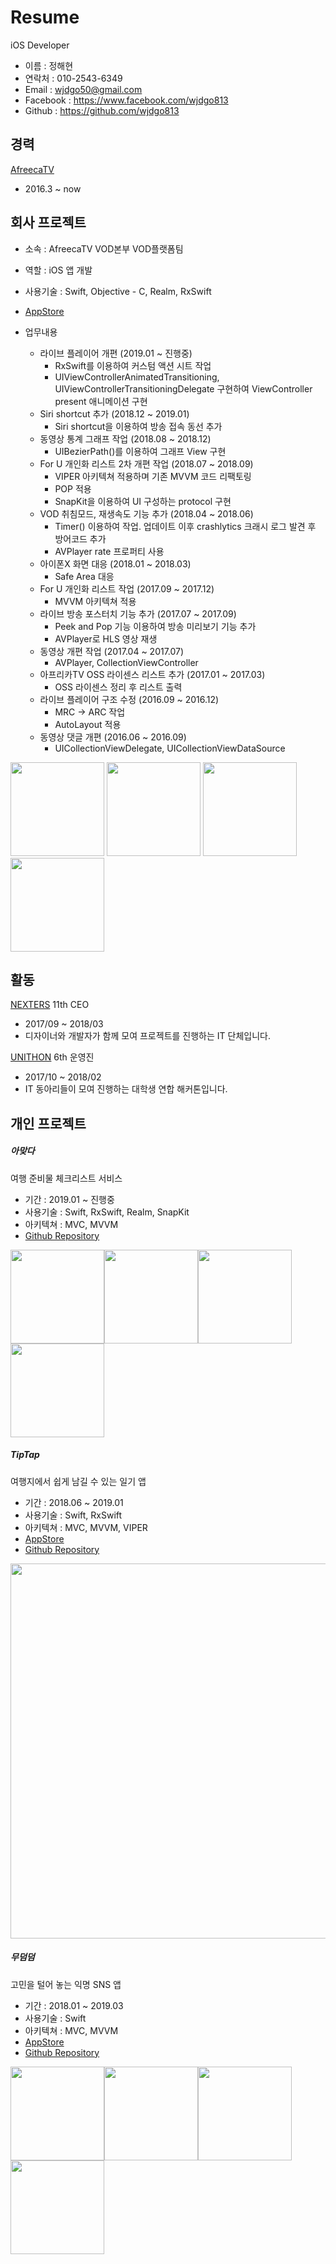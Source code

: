 

# Resume

iOS Developer

- 이름 : 정해현 
- 연락처 : 010-2543-6349
- Email : wjdgo50@gmail.com
- Facebook : https://www.facebook.com/wjdgo813
- Github : https://github.com/wjdgo813

## 경력

[AfreecaTV](http://www.afreecatv.com/)
- 2016.3 ~ now

## 회사 프로젝트

- 소속 : AfreecaTV VOD본부 VOD플랫폼팀 
- 역할 : iOS 앱 개발
- 사용기술 : Swift, Objective - C, Realm, RxSwift
-  [AppStore](https://itunes.apple.com/kr/app/%EC%95%84%ED%94%84%EB%A6%AC%EC%B9%B4tv-afreecatv-korean/id334185830?mt=8)

- 업무내용
  - 라이브 플레이어 개편 (2019.01 ~ 진행중) 
    - RxSwift를 이용하여 커스텀 액션 시트 작업
    - UIViewControllerAnimatedTransitioning, UIViewControllerTransitioningDelegate 구현하여 ViewController present 애니메이션 구현
  - Siri shortcut 추가 (2018.12 ~ 2019.01)
    - Siri shortcut을 이용하여 방송 접속 동선 추가
  - 동영상 통계 그래프 작업 (2018.08 ~ 2018.12)
    - UIBezierPath()를 이용하여 그래프 View 구현
  - For U 개인화 리스트 2차 개편 작업 (2018.07 ~ 2018.09)
    - VIPER 아키텍쳐 적용하며 기존 MVVM 코드 리팩토링
    - POP 적용
    - SnapKit을 이용하여 UI 구성하는 protocol 구현
  - VOD 취침모드, 재생속도 기능 추가 (2018.04 ~ 2018.06)
    - Timer() 이용하여 작업. 업데이트 이후 crashlytics 크래시 로그 발견 후 방어코드 추가
    - AVPlayer rate 프로퍼티 사용
  - 아이폰X 화면 대응 (2018.01 ~ 2018.03)
    - Safe Area 대응
  - For U 개인화 리스트 작업 (2017.09 ~ 2017.12)
    - MVVM 아키텍쳐 적용
  - 라이브 방송 포스터치 기능 추가 (2017.07 ~ 2017.09)
    - Peek and Pop 기능 이용하여 방송 미리보기 기능 추가
    - AVPlayer로 HLS 영상 재생
  - 동영상 개편 작업 (2017.04 ~ 2017.07)
    - AVPlayer, CollectionViewController
  - 아프리카TV OSS 라이센스 리스트 추가 (2017.01 ~ 2017.03)
    - OSS 라이센스 정리 후 리스트 출력
  - 라이브 플레이어 구조 수정 (2016.09 ~ 2016.12)
    - MRC -> ARC 작업
    - AutoLayout 적용
  - 동영상 댓글 개편 (2016.06 ~ 2016.09)
    - UICollectionViewDelegate, UICollectionViewDataSource

<img src="./devPicture/AfreecaTV/afreeca_1.jpeg" width="150"> <img src="./devPicture/AfreecaTV/afreeca_2.jpeg" width="150"> <img src="./devPicture/AfreecaTV/afreeca_3.jpeg" width="150"> <img src="./devPicture/AfreecaTV/afreeca_4.jpeg" width="150">

## 활동

[NEXTERS](https://www.facebook.com/Nexterspage/) 11th CEO

- 2017/09 ~ 2018/03
- 디자이너와 개발자가 함께 모여 프로젝트를 진행하는 IT 단체입니다.

[UNITHON](https://www.facebook.com/unithonWithU/) 6th 운영진

- 2017/10 ~ 2018/02
- IT 동아리들이 모여 진행하는 대학생 연합 해커톤입니다.


## 개인 프로젝트

##### 아맞다

여행 준비물 체크리스트 서비스

- 기간 : 2019.01 ~ 진행중 
- 사용기술 : Swift, RxSwift, Realm, SnapKit
- 아키텍쳐 : MVC, MVVM
- [Github Repository](https://github.com/Nexters/Amatda-iOS)

<img src="./devPicture/Amatda/Amatda_1.jpeg" width="150"><img src="./devPicture/Amatda/Amatda_2.jpeg" width="150"><img src="./devPicture/Amatda/Amatda_3.jpeg" width="150"><img src="./devPicture/Amatda/Amatda_4.jpeg" width="150">

##### TipTap

여행지에서 쉽게 남길 수 있는 일기 앱

- 기간 : 2018.06 ~ 2019.01
- 사용기술 : Swift, RxSwift
- 아키텍쳐 : MVC, MVVM, VIPER
- [AppStore](https://itunes.apple.com/kr/app/tiptap/id1439433799?mt=8)
- [Github Repository](https://github.com/wjdgo813/TipTap_iOS)

<img src="./devPicture/tiptap/tiptap.png" width="600">

##### 무덤덤

고민을 털어 놓는 익명 SNS 앱 

- 기간 : 2018.01 ~ 2019.03
- 사용기술 : Swift
- 아키텍쳐 : MVC, MVVM
- [AppStore](https://itunes.apple.com/kr/app/%EB%AC%B4%EB%8D%A4%EB%8D%A4-%EC%9D%B5%EB%AA%85-sns-moodumdum/id1380253516?mt=8)
- [Github Repository](https://github.com/wjdgo813/iOS-Moodumdum)

<img src="./devPicture/Moodumdum/Moodumdum_4.jpeg" width="150"><img src="./devPicture/Moodumdum/Moodumdum_3.jpeg" width="150"><img src="./devPicture/Moodumdum/Moodumdum_2.jpeg" width="150"><img src="./devPicture/Moodumdum/Moodumdum_1.jpeg" width="150">



